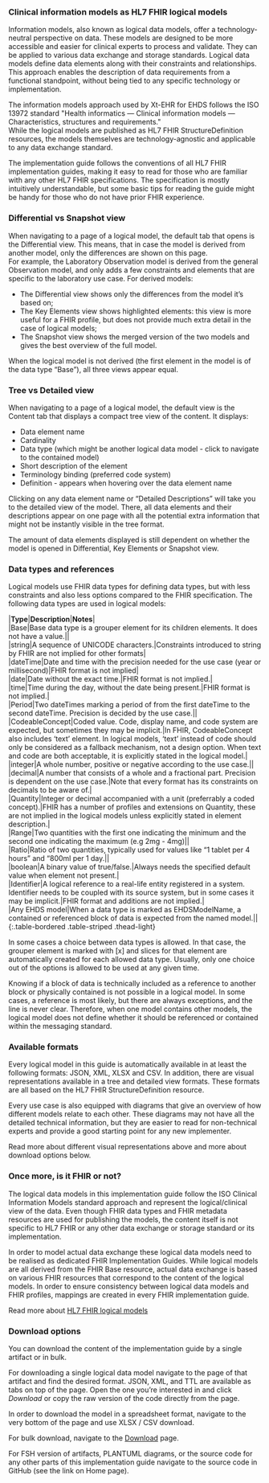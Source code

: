 ### Clinical information models as HL7 FHIR logical models  

Information models, also known as logical data models, offer a technology-neutral perspective on data. These models are designed to be more accessible and easier for clinical experts to process and validate. They can be applied to various data exchange and storage standards. Logical data models define data elements along with their constraints and relationships. This approach enables the description of data requirements from a functional standpoint, without being tied to any specific technology or implementation.  

The information models approach used by Xt-EHR for EHDS follows the ISO 13972 standard "Health informatics — Clinical information models — Characteristics, structures and requirements."  
While the logical models are published as HL7 FHIR StructureDefinition resources, the models themselves are technology-agnostic and applicable to any data exchange standard.  
  
The implementation guide follows the conventions of all HL7 FHIR implementation guides, making it easy to read for those who are familiar with any other HL7 FHIR specifications. The specification is mostly intuitively understandable, but some basic tips for reading the guide might be handy for those who do not have prior FHIR experience.   


### Differential vs Snapshot view  
  
When navigating to a page of a logical model, the default tab that opens is the Differential view. This means, that in case the model is derived from another model, only the differences are shown on this page.   
For example, the Laboratory Observation model is derived from the general Observation model, and only adds a few constraints and elements that are specific to the laboratory use case. For derived models:  
- The Differential view shows only the differences from the model it’s based on;  
- The Key Elements view shows highlighted elements: this view is more useful for a FHIR profile, but does not provide much extra detail in the case of logical models;  
- The Snapshot view shows the merged version of the two models and gives the best overview of the full model.  

When the logical model is not derived (the first element in the model is of the data type “Base”), all three views appear equal.  


### Tree vs Detailed view   
  
When navigating to a page of a logical model, the default view is the Content tab that displays a compact tree view of the content. It displays:  
- Data element name  
- Cardinality  
- Data type (which might be another logical data model - click to navigate to the contained model)  
- Short description of the element  
- Terminology binding (preferred code system)  
- Definition - appears when hovering over the data element name  
  
Clicking on any data element name or “Detailed Descriptions” will take you to the detailed view of the model. There, all data elements and their descriptions appear on one page with all the potential extra information that might not be instantly visible in the tree format.  
  
The amount of data elements displayed is still dependent on whether the model is opened in Differential, Key Elements or Snapshot view.   


### Data types and references  
  
Logical models use FHIR data types for defining data types, but with less constraints and also less options compared to the FHIR specification. The following data types are used in logical models:  

|**Type**|**Description**|**Notes**|  
|Base|Base data type is a grouper element for its children elements. It does not have a value.||  
|string|A sequence of UNICODE characters.|Constraints introduced to string by FHIR are not implied for other formats|  
|dateTime|Date and time with the precision needed for the use case (year or millisecond)|FHIR format is not implied|  
|date|Date without the exact time.|FHIR format is not implied.|  
|time|Time during the day, without the date being present.|FHIR format is not implied.|  
|Period|Two dateTimes marking a period of from the first dateTime to the second dateTime. Precision is decided by the use case.||  
|CodeableConcept|Coded value. Code, display name, and code system are expected, but sometimes they may be implicit.|In FHIR, CodeableConcept also includes ‘text’ element. In logical models, ‘text’ instead of code should only be considered as a fallback mechanism, not a design option. When text and code are both acceptable, it is explicitly stated in the logical model.|  
|integer|A whole number, positive or negative according to the use case.||  
|decimal|A number that consists of a whole and a fractional part. Precision is dependent on the use case.|Note that every format has its constraints on decimals to be aware of.|  
|Quantity|Integer or decimal accompanied with a unit (preferrably a coded concept).|FHIR has a number of profiles and extensions on Quantity, these are not implied in the logical models unless explicitly stated in element description.|  
|Range|Two quantities with the first one indicating the minimum and the second one indicating the maximum (e.g 2mg - 4mg)||  
|Ratio|Ratio of two quantities, typically used for values like “1 tablet per 4 hours” and “800ml per 1 day.||   
|boolean|A binary value of true/false.|Always needs the specified default value when element not present.|  
|Identifier|A logical reference to a real-life entity registered in a system. Identifier needs to be coupled with its source system, but in some cases it may be implicit.|FHIR format and additions are not implied.|  
|Any EHDS model|When a data type is marked as EHDSModelName, a contained or referenced block of data is expected from the named model.||  
{:.table-bordered .table-striped .thead-light}  

In some cases a choice between data types is allowed. In that case, the grouper element is marked with [x] and slices for that element are automatically created for each allowed data type. Usually, only one choice out of the options is allowed to be used at any given time.

Knowing if a block of data is technically included as a reference to another block or physically contained is not possible in a logical model. In some cases, a reference is most likely, but there are always exceptions, and the line is never clear. Therefore, when one model contains other models, the logical model does not define whether it should be referenced or contained within the messaging standard.


### Available formats 

Every logical model in this guide is automatically available in at least the following formats: JSON, XML, XLSX and CSV. In addition, there are visual representations available in a tree and detailed view formats. These formats are all based on the HL7 FHIR StructureDefinition resource.  

Every use case is also equipped with diagrams that give an overview of how different models relate to each other. These diagrams may not have all the detailed technical information, but they are easier to read for non-technical experts and provide a good starting point for any new implementer.

Read more about different visual representations above and more about download options below.  

### Once more, is it FHIR or not?

The logical data models in this implementation guide follow the ISO Clinical Information Models standard approach and represent the logical/clinical view of the data. Even though FHIR data types and FHIR metadata resources are used for publishing the models, the content itself is not specific to HL7 FHIR or any other data exchange or storage standard or its implementation.   

In order to model actual data exchange these logical data models need to be realised as dedicated FHIR Implementation Guides. While logical models are all derived from the FHIR Base resource, actual data exchange is based on various FHIR resources that correspond to the content of the logical models. In order to ensure consistency between logical data models and FHIR profiles, mappings are created in every FHIR implementation guide.

Read more about [HL7 FHIR logical models](https://hl7.org/fhir/logical.html)

### Download options

You can download the content of the implementation guide by a single artifact or in bulk.

For downloading a single logical data model navigate to the page of that artifact and find the desired format.
JSON, XML, and TTL are available as tabs on top of the page. Open the one you’re interested in and click *Download* or copy the raw version of the code directly from the page.

In order to download the model in a spreadsheet format, navigate to the very bottom of the page and use XLSX / CSV download.

For bulk download, navigate to the [Download](downloads.html) page. 

For FSH version of artifacts, PLANTUML diagrams, or the source code for any other parts of this implementation guide navigate to the source code in GitHub (see the link on Home page).

